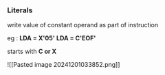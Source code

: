 ### Literals

write value of constant operand as part of instruction

eg : **LDA = X'05'**
	**LDA = C'EOF'**

starts with **C or X**

![[Pasted image 20241201033852.png]]


